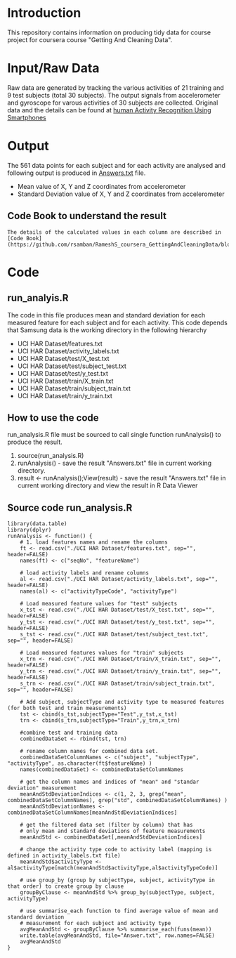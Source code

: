 # Introduction
This repository contains information on producing tidy data for course project for coursera course "Getting And Cleaning Data".
# Input/Raw Data
Raw data are generated by tracking the various activities of 21 training and 9 test subjects (total 30 subjects). The output signals from accelerometer and gyroscope for varous activities of 30 subjects are collected. 
Original data and the details can be found at [human Activity Recognition Using Smartphones](http://archive.ics.uci.edu/ml/datasets/Human+Activity+Recognition+Using+Smartphones)
# Output
The 561 data points for each subject and for each activity are analysed and following output is produced in [Answers.txt](https://github.com/rsamban/RameshS_coursera_GettingAndCleaningData/blob/master/Answer.txt) file.
  * Mean value of X, Y and Z coordinates from accelerometer
  * Standard Deviation value of X, Y and Z coordinates from accelerometer
## Code Book to understand the result
	The details of the calculated values in each column are described in [Code Book](https://github.com/rsamban/RameshS_coursera_GettingAndCleaningData/blob/master/CookBook.md)
# Code
## run_analyis.R
The code in this file produces mean and standard deviation for each measured feature for each subject and for each activity.
This code depends that Samsung data is the working directory in the following hierarchy

  * UCI HAR Dataset/features.txt
  * UCI HAR Dataset/activity_labels.txt
  * UCI HAR Dataset/test/X_test.txt
  * UCI HAR Dataset/test/subject_test.txt
  * UCI HAR Dataset/test/y_test.txt
  * UCI HAR Dataset/train/X_train.txt
  * UCI HAR Dataset/train/subject_train.txt
  * UCI HAR Dataset/train/y_train.txt
## How to use the code
run_analysis.R file must be sourced to call single function runAnalysis() to produce the result.

1. source(run_analysis.R)
2. runAnalysis() - save the result "Answers.txt" file in current working directory.
3. result <- runAnalysis();View(result) - save the result "Answers.txt" file in current working directory and view the result in R Data Viewer

## Source code run_analysis.R

```
library(data.table)
library(dplyr)
runAnalysis <- function() {
    # 1. load features names and rename the columns
    ft <- read.csv("./UCI HAR Dataset/features.txt", sep="", header=FALSE)
    names(ft) <- c("seqNo", "featureName")
    
    # load activity labels and rename columns
    al <- read.csv("./UCI HAR Dataset/activity_labels.txt", sep="", header=FALSE)
    names(al) <- c("activityTypeCode", "activityType")
    
    # Load measured feature values for "test" subjects 
    x_tst <- read.csv("./UCI HAR Dataset/test/X_test.txt", sep="", header=FALSE)
    y_tst <- read.csv("./UCI HAR Dataset/test/y_test.txt", sep="", header=FALSE)
    s_tst <- read.csv("./UCI HAR Dataset/test/subject_test.txt", sep="", header=FALSE)
    
    # Load measured features values for "train" subjects
    x_trn <- read.csv("./UCI HAR Dataset/train/X_train.txt", sep="", header=FALSE)
    y_trn <- read.csv("./UCI HAR Dataset/train/y_train.txt", sep="", header=FALSE)
    s_trn <- read.csv("./UCI HAR Dataset/train/subject_train.txt", sep="", header=FALSE)
    
    # Add subject, subjectType and activity type to measured features (for both test and train measurements)
    tst <- cbind(s_tst,subjectType="Test",y_tst,x_tst)
    trn <- cbind(s_trn,subjectType="Train",y_trn,x_trn)
    
    #combine test and training data
    combinedDataSet <- rbind(tst, trn)
    
    # rename column names for combined data set.
    combinedDataSetColumnNames <- c("subject", "subjectType", "activityType", as.character(ft$featureName) )
    names(combinedDataSet) <- combinedDataSetColumnNames
    
    # get the column names and indices of "mean" and "standar deviation" measurement
    meanAndStdDeviationIndices <- c(1, 2, 3, grep("mean", combinedDataSetColumnNames), grep("std", combinedDataSetColumnNames) )
    meanAndStdDeviationNames <- combinedDataSetColumnNames[meanAndStdDeviationIndices]
    
    # get the filtered data set (filter by column) that has 
    # only mean and standard deviations of feature measurements
    meanAndStd <- combinedDataSet[,meanAndStdDeviationIndices]
    
    # change the activity type code to activity label (mapping is defined in activity_labels.txt file)
    meanAndStd$activityType <- al$activityType[match(meanAndStd$activityType,al$activityTypeCode)]
    
    # use group_by (group by subjectType, subject, activityType in that order) to create group by clause
    groupByClause <- meanAndStd %>% group_by(subjectType, subject, activityType)
    
    # use summarise_each function to find average value of mean and standard deviation 
    # measurement for each subject and activity type
    avgMeanAndStd <- groupByClause %>% summarise_each(funs(mean))
    write.table(avgMeanAndStd, file="Answer.txt", row.names=FALSE)
    avgMeanAndStd
}
```





 

